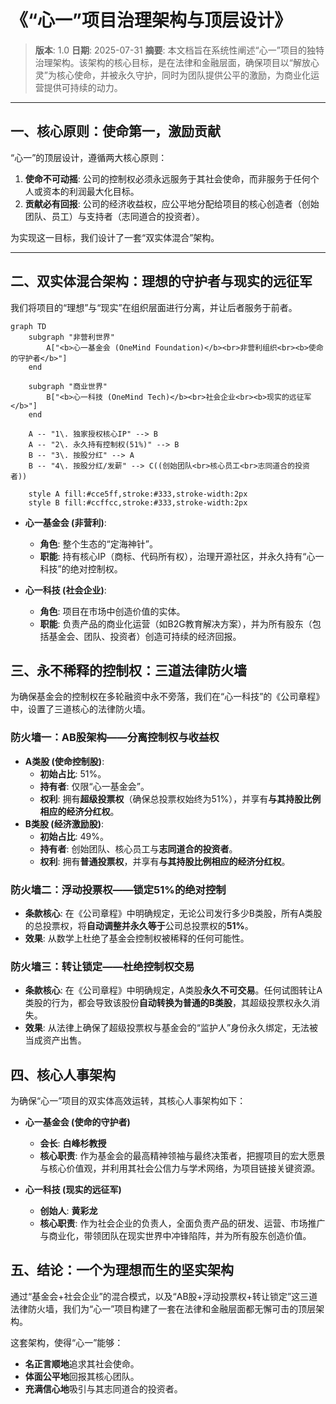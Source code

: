 # 《“心一”项目治理架构与顶层设计》

> **版本**: 1.0
> **日期**: 2025-07-31
> **摘要**: 本文档旨在系统性阐述“心一”项目的独特治理架构。该架构的核心目标，是在法律和金融层面，确保项目以“解放心灵”为核心使命，并被永久守护，同时为团队提供公平的激励，为商业化运营提供可持续的动力。

---

## **一、核心原则：使命第一，激励贡献**

“心一”的顶层设计，遵循两大核心原则：

1.  **使命不可动摇**: 公司的控制权必须永远服务于其社会使命，而非服务于任何个人或资本的利润最大化目标。
2.  **贡献必有回报**: 公司的经济收益权，应公平地分配给项目的核心创造者（创始团队、员工）与支持者（志同道合的投资者）。

为实现这一目标，我们设计了一套“双实体混合”架构。

---

## **二、双实体混合架构：理想的守护者与现实的远征军**

我们将项目的“理想”与“现实”在组织层面进行分离，并让后者服务于前者。

```mermaid
graph TD
    subgraph "非营利世界"
        A["<b>心一基金会 (OneMind Foundation)</b><br>非营利组织<br><b>使命的守护者</b>"]
    end

    subgraph "商业世界"
        B["<b>心一科技 (OneMind Tech)</b><br>社会企业<br><b>现实的远征军</b>"]
    end

    A -- "1\. 独家授权核心IP" --> B
    A -- "2\. 永久持有控制权(51%)" --> B
    B -- "3\. 按股分红" --> A
    B -- "4\. 按股分红/发薪" --> C((创始团队<br>核心员工<br>志同道合的投资者))

    style A fill:#cce5ff,stroke:#333,stroke-width:2px
    style B fill:#ccffcc,stroke:#333,stroke-width:2px
```

*   **心一基金会 (非营利)**:
    *   **角色**: 整个生态的“定海神针”。
    *   **职能**: 持有核心IP（商标、代码所有权），治理开源社区，并永久持有“心一科技”的绝对控制权。

*   **心一科技 (社会企业)**:
    *   **角色**: 项目在市场中创造价值的实体。
    *   **职能**: 负责产品的商业化运营（如B2G教育解决方案），并为所有股东（包括基金会、团队、投资者）创造可持续的经济回报。

## **三、永不稀释的控制权：三道法律防火墙**

为确保基金会的控制权在多轮融资中永不旁落，我们在“心一科技”的《公司章程》中，设置了三道核心的法律防火墙。

### **防火墙一：AB股架构——分离控制权与收益权**

*   **A类股 (使命控制股)**:
    *   **初始占比**: 51%。
    *   **持有者**: 仅限“心一基金会”。
    *   **权利**: 拥有**超级投票权**（确保总投票权始终为51%），并享有**与其持股比例相应的经济分红权**。
*   **B类股 (经济激励股)**:
    *   **初始占比**: 49%。
    *   **持有者**: 创始团队、核心员工与**志同道合的投资者**。
    *   **权利**: 拥有**普通投票权**，并享有**与其持股比例相应的经济分红权**。

### **防火墙二：浮动投票权——锁定51%的绝对控制**

*   **条款核心**: 在《公司章程》中明确规定，无论公司发行多少B类股，所有A类股的总投票权，将**自动调整并永久等于**公司总投票权的**51%**。
*   **效果**: 从数学上杜绝了基金会控制权被稀释的任何可能性。

### **防火墙三：转让锁定——杜绝控制权交易**

*   **条款核心**: 在《公司章程》中明确规定，A类股**永久不可交易**。任何试图转让A类股的行为，都会导致该股份**自动转换为普通的B类股**，其超级投票权永久消失。
*   **效果**: 从法律上确保了超级投票权与基金会的“监护人”身份永久绑定，无法被当成资产出售。

## **四、核心人事架构**

为确保“心一”项目的双实体高效运转，其核心人事架构如下：

*   **心一基金会 (使命的守护者)**
    *   **会长**: **白峰杉教授** 
    *   **核心职责**: 作为基金会的最高精神领袖与最终决策者，把握项目的宏大愿景与核心价值观，并利用其社会公信力与学术网络，为项目链接关键资源。

*   **心一科技 (现实的远征军)**
    *   **创始人**: **黄彩龙**
    *   **核心职责**: 作为社会企业的负责人，全面负责产品的研发、运营、市场推广与商业化，带领团队在现实世界中冲锋陷阵，并为所有股东创造价值。

## **五、结论：一个为理想而生的坚实架构**

通过“基金会+社会企业”的混合模式，以及“AB股+浮动投票权+转让锁定”这三道法律防火墙，我们为“心一”项目构建了一套在法律和金融层面都无懈可击的顶层架构。

这套架构，使得“心一”能够：
*   **名正言顺地**追求其社会使命。
*   **体面公平地**回报其核心团队。
*   **充满信心地**吸引与其志同道合的投资者。